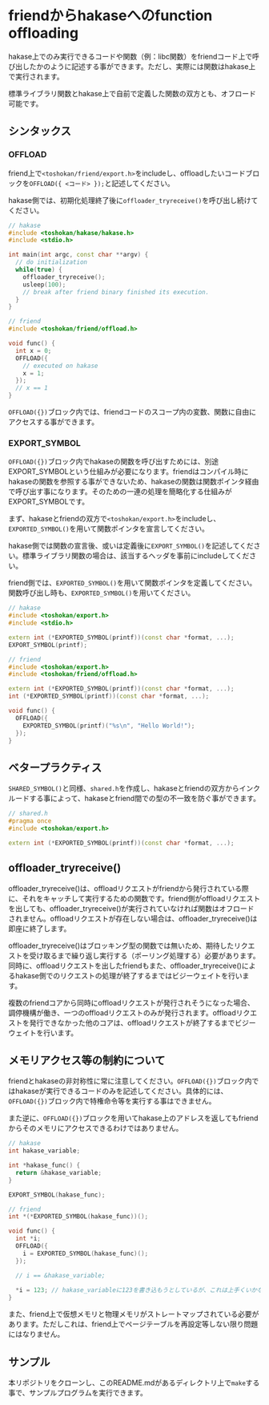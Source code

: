
# friendからhakaseへのfunction offloading

hakase上でのみ実行できるコードや関数（例：libc関数）をfriendコード上で呼び出したかのように記述する事ができます。ただし、実際には関数はhakase上で実行されます。

標準ライブラリ関数とhakase上で自前で定義した関数の双方とも、オフロード可能です。

## シンタックス　
### OFFLOAD
friend上で`<toshokan/friend/export.h>`をincludeし、offloadしたいコードブロックを`OFFLOAD({ <コード> });`と記述してください。

hakase側では、初期化処理終了後に`offloader_tryreceive()`を呼び出し続けてください。

```cc
// hakase
#include <toshokan/hakase/hakase.h>
#include <stdio.h>

int main(int argc, const char **argv) {
  // do initialization
  while(true) {
    offloader_tryreceive();
    usleep(100);
    // break after friend binary finished its execution.
  }
}
```

```cc
// friend
#include <toshokan/friend/offload.h>

void func() {
  int x = 0;
  OFFLOAD({
    // executed on hakase
    x = 1;
  });
  // x == 1
}
```

`OFFLOAD({})`ブロック内では、friendコードのスコープ内の変数、関数に自由にアクセスする事ができます。

### EXPORT_SYMBOL
`OFFLOAD({})`ブロック内でhakaseの関数を呼び出すためには、別途EXPORT_SYMBOLという仕組みが必要になります。friendはコンパイル時にhakaseの関数を参照する事ができないため、hakaseの関数は関数ポインタ経由で呼び出す事になります。そのための一連の処理を簡略化する仕組みがEXPORT_SYMBOLです。

まず、hakaseとfriendの双方で`<toshokan/export.h>`をincludeし、`EXPORTED_SYMBOL()`を用いて関数ポインタを宣言してください。

hakase側では関数の宣言後、或いは定義後に`EXPORT_SYMBOL()`を記述してください。標準ライブラリ関数の場合は、該当するヘッダを事前にincludeしてください。

friend側では、`EXPORTED_SYMBOL()`を用いて関数ポインタを定義してください。関数呼び出し時も、`EXPORTED_SYMBOL()`を用いてください。

```cc
// hakase
#include <toshokan/export.h>
#include <stdio.h>

extern int (*EXPORTED_SYMBOL(printf))(const char *format, ...);
EXPORT_SYMBOL(printf);

```

```cc
// friend
#include <toshokan/export.h>
#include <toshokan/friend/offload.h>

extern int (*EXPORTED_SYMBOL(printf))(const char *format, ...);
int (*EXPORTED_SYMBOL(printf))(const char *format, ...);

void func() {
  OFFLOAD({
    EXPORTED_SYMBOL(printf)("%s\n", "Hello World!");
  });
}
```

## ベタープラクティス
`SHARED_SYMBOL()`と同様、`shared.h`を作成し、hakaseとfriendの双方からインクルードする事によって、hakaseとfriend間での型の不一致を防ぐ事ができます。

```cc
// shared.h
#pragma once
#include <toshokan/export.h>

extern int (*EXPORTED_SYMBOL(printf))(const char *format, ...);
```

## offloader_tryreceive()
offloader_tryreceive()は、offloadリクエストがfriendから発行されている際に、それをキャッチして実行するための関数です。friend側がoffloadリクエストを出しても、offloader_tryreceive()が実行されていなければ関数はオフロードされません。offloadリクエストが存在しない場合は、offloader_tryreceive()は即座に終了します。

offloader_tryreceive()はブロッキング型の関数では無いため、期待したリクエストを受け取るまで繰り返し実行する（ポーリング処理する）必要があります。同時に、offloadリクエストを出したfriendもまた、offloader_tryreceive()によるhakase側でのリクエストの処理が終了するまではビジーウェイトを行います。

複数のfriendコアから同時にoffloadリクエストが発行されそうになった場合、調停機構が働き、一つのoffloadリクエストのみが発行されます。offloadリクエストを発行できなかった他のコアは、offloadリクエストが終了するまでビジーウェイトを行います。

## メモリアクセス等の制約について
friendとhakaseの非対称性に常に注意してください。`OFFLOAD({})`ブロック内ではhakaseが実行できるコードのみを記述してください。具体的には、`OFFLOAD({})`ブロック内で特権命令等を実行する事はできません。

また逆に、`OFFLOAD({})`ブロックを用いてhakase上のアドレスを返してもfriendからそのメモリにアクセスできるわけではありません。

```cc
// hakase
int hakase_variable;

int *hakase_func() {
  return &hakase_variable;
}

EXPORT_SYMBOL(hakase_func);
```

```cc
// friend
int *(*EXPORTED_SYMBOL(hakase_func))();

void func() {
  int *i;
  OFFLOAD({
    i = EXPORTED_SYMBOL(hakase_func)();
  });

  // i == &hakase_variable;
  
  *i = 123; // hakase_variableに123を書き込もうとしているが、これは上手くいかない
}
```

また、friend上で仮想メモリと物理メモリがストレートマップされている必要があります。ただしこれは、friend上でページテーブルを再設定等しない限り問題にはなりません。


## サンプル
本リポジトリをクローンし、このREADME.mdがあるディレクトリ上で`make`する事で、サンプルプログラムを実行できます。